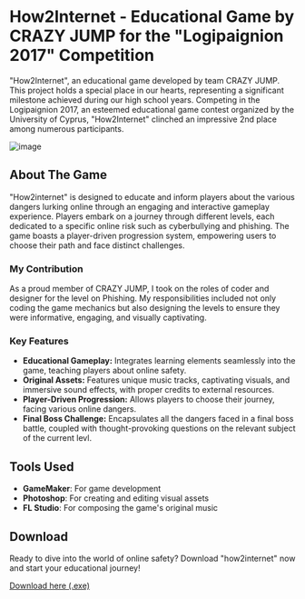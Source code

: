 # How2Internet - Educational Game by CRAZY JUMP for the "Logipaignion 2017" Competition

"How2Internet", an educational game developed by team CRAZY JUMP. This project holds a special place in our hearts, representing a significant milestone achieved during our high school years. Competing in the Logipaignion 2017, an esteemed educational game contest organized by the University of Cyprus, "How2Internet" clinched an impressive 2nd place among numerous participants.

![image](https://github.com/andreas-pattichis/How2Internet-Educational-Game/assets/63289392/f8937941-5fd1-4a69-9445-754f4fd562f3)

## About The Game

"How2internet" is designed to educate and inform players about the various dangers lurking online through an engaging and interactive gameplay experience. Players embark on a journey through different levels, each dedicated to a specific online risk such as cyberbullying and phishing. The game boasts a player-driven progression system, empowering users to choose their path and face distinct challenges.

### My Contribution

As a proud member of CRAZY JUMP, I took on the roles of coder and designer for the level on Phishing. My responsibilities included not only coding the game mechanics but also designing the levels to ensure they were informative, engaging, and visually captivating.

### Key Features

- **Educational Gameplay:** Integrates learning elements seamlessly into the game, teaching players about online safety.
- **Original Assets:** Features unique music tracks, captivating visuals, and immersive sound effects, with proper credits to external resources.
- **Player-Driven Progression:** Allows players to choose their journey, facing various online dangers.
- **Final Boss Challenge:** Encapsulates all the dangers faced in a final boss battle, coupled with thought-provoking questions on the relevant subject of the current levl.

## Tools Used

- **GameMaker**: For game development
- **Photoshop**: For creating and editing visual assets
- **FL Studio**: For composing the game's original music

## Download

Ready to dive into the world of online safety? Download "how2internet" now and start your educational journey!

[Download here (.exe)](https://drive.google.com/uc?export=download&id=1F1BCoV-WhjFOfR20Ja0iSPgeOeZgWVlk)
